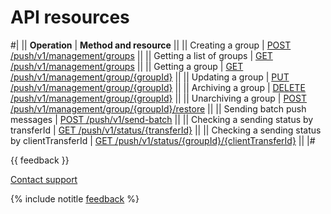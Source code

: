# API resources

#|
|| **Operation** | **Method and resource** ||
|| Creating a group | [POST /push/v1/management/groups](post-groups.md) ||
|| Getting a list of groups | [GET /push/v1/management/groups](get-groups.md) ||
|| Getting a group | [GET /push/v1/management/group/{groupId}](get-group-id.md) ||
|| Updating a group | [PUT /push/v1/management/group/{groupId}](put-group-id.md) ||
|| Archiving a group | [DELETE /push/v1/management/group/{groupId}](delete-group-id.md) ||
|| Unarchiving a group | [POST /push/v1/management/group/{groupId}/restore](post-group-id.md) ||
|| Sending batch push messages | [POST /push/v1/send-batch](post-send-batch.md) ||
|| Checking a sending status by transferId | [GET /push/v1/status/{transferId}](get-status-id.md) ||
|| Checking a sending status by clientTransferId | [GET /push/v1/status/{groupId}/{clientTransferId}](get-status-group-id.md) ||
|#

{{ feedback }}

<a href="../../troubleshooting/feedback-new">
  <span class="button">Contact support</span>
</a>

{% include notitle [feedback](../../_includes/feedback-button.md) %}
